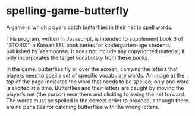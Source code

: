 # spelling-game-butterfly
A game in which players catch butterflies in their net to spell words.

This program, written in Javascript, is intended to supplement book 3 of "STORIX", a Korean EFL book series for kindergarten-age students published by Yeamoonsa. It does not include any copyrighted material; it only incorporates the target vocabulary from these books.

In the game, butterflies fly all over the screen, carrying the letters that players need to spell a set of specific vocabulary words. An image at the top of the page indicates the word that needs to be spelled; only one word is elicited at a time. Butterflies and their letters are caught by moving the player's net (the cursor) near them and clicking to swing the net forward. The words must be spelled in the correct order to proceed, although there are no penalties for catching butterflies with the wrong letters.
